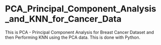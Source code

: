 # PCA_Principal_Component_Analysis_and_KNN_for_Cancer_Data
This is PCA - Principal Component Analysis for Breast Cancer Dataset and then Performing KNN using the PCA data. This is done with Python.
